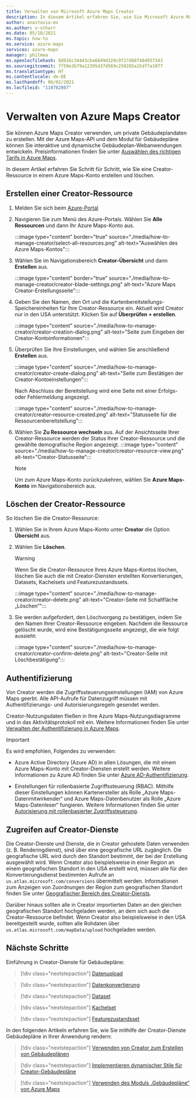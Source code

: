 ```yaml
---
title: Verwalten von Microsoft Azure Maps Creator
description: In diesem Artikel erfahren Sie, wie Sie Microsoft Azure Maps Creator verwalten.
author: anastasia-ms
ms.author: v-stharr
ms.date: 05/18/2021
ms.topic: how-to
ms.service: azure-maps
services: azure-maps
manager: philmea
ms.openlocfilehash: 8d916c34443cba6849d329c9f27d68f484957343
ms.sourcegitcommit: 7f59e3b79a12395d37d569c250285a15df7a1077
ms.translationtype: HT
ms.contentlocale: de-DE
ms.lasthandoff: 06/02/2021
ms.locfileid: "110782007"
---
```

# <a name="manage-azure-maps-creator"></a>Verwalten von Azure Maps Creator

Sie können Azure Maps Creator verwenden, um private Gebäudeplandaten zu erstellen. Mit der Azure Maps-API und dem Modul für Gebäudepläne können Sie interaktive und dynamische Gebäudeplan-Webanwendungen entwickeln. Preisinformationen finden Sie unter [Auswählen des richtigen Tarifs in Azure Maps](choose-pricing-tier.md).

In diesem Artikel erfahren Sie Schritt für Schritt, wie Sie eine Creator-Ressource in einem Azure Maps-Konto erstellen und löschen.

## <a name="create-creator-resource"></a>Erstellen einer Creator-Ressource

1. Melden Sie sich beim [Azure-Portal](https://portal.azure.com)

2. Navigieren Sie zum Menü des Azure-Portals. Wählen Sie **Alle Ressourcen** und dann Ihr Azure Maps-Konto aus.

      :::image type="content" border="true" source="./media/how-to-manage-creator/select-all-resources.png" alt-text="Auswählen des Azure Maps-Kontos":::

3. Wählen Sie im Navigationsbereich **Creator-Übersicht** und dann **Erstellen** aus.

    :::image type="content" border="true" source="./media/how-to-manage-creator/creator-blade-settings.png" alt-text="Azure Maps Creator-Erstellungsseite":::

4. Geben Sie den Namen, den Ort und die Kartenbereitstellungs-Speichereinheiten für Ihre Creator-Ressource ein. Aktuell wird Creator nur in den USA unterstützt. Klicken Sie auf **Überprüfen + erstellen**.

   :::image type="content" source="./media/how-to-manage-creator/creator-creation-dialog.png" alt-text="Seite zum Eingeben der Creator-Kontoinformationen":::

5. Überprüfen Sie Ihre Einstellungen, und wählen Sie anschließend **Erstellen** aus.

    :::image type="content" source="./media/how-to-manage-creator/creator-create-dialog.png" alt-text="Seite zum Bestätigen der Creator-Kontoeinstellungen":::

    Nach Abschluss der Bereitstellung wird eine Seite mit einer Erfolgs- oder Fehlermeldung angezeigt.

    :::image type="content" source="./media/how-to-manage-creator/creator-resource-created.png" alt-text="Statusseite für die Ressourcenbereitstellung":::

6. Wählen Sie **Zu Ressource wechseln** aus. Auf der Ansichtsseite Ihrer Creator-Ressource werden der Status Ihrer Creator-Ressource und die gewählte demografische Region angezeigt.
      :::image type="content" source="./media/how-to-manage-creator/creator-resource-view.png" alt-text="Creator-Statusseite":::

   >[!NOTE]
   >Um zum Azure Maps-Konto zurückzukehren, wählen Sie **Azure Maps-Konto** im Navigationsbereich aus.

## <a name="delete-creator-resource"></a>Löschen der Creator-Ressource

So löschen Sie die Creator-Ressource:

1. Wählen Sie in Ihrem Azure Maps-Konto unter **Creator** die Option **Übersicht** aus.

2. Wählen Sie **Löschen**.

    >[!WARNING]
    >Wenn Sie die Creator-Ressource Ihres Azure Maps-Kontos löschen, löschen Sie auch die mit Creator-Diensten erstellten Konvertierungen, Datasets, Kachelsets und Featurezustandssets.

     :::image type="content" source="./media/how-to-manage-creator/creator-delete.png" alt-text="Creator-Seite mit Schaltfläche „Löschen“":::

3. Sie werden aufgefordert, den Löschvorgang zu bestätigen, indem Sie den Namen Ihrer Creator-Ressource eingeben. Nachdem die Ressource gelöscht wurde, wird eine Bestätigungsseite angezeigt, die wie folgt aussieht:

     :::image type="content" source="./media/how-to-manage-creator/creator-confirm-delete.png" alt-text="Creator-Seite mit Löschbestätigung":::

## <a name="authentication"></a>Authentifizierung

Von Creator werden die Zugriffssteuerungseinstellungen (IAM) von Azure Maps geerbt. Alle API-Aufrufe für Datenzugriff müssen mit Authentifizierungs- und Autorisierungsregeln gesendet werden.

Creator-Nutzungsdaten fließen in Ihre Azure Maps-Nutzungsdiagramme und in das Aktivitätsprotokoll mit ein.  Weitere Informationen finden Sie unter [Verwalten der Authentifizierung in Azure Maps](./how-to-manage-authentication.md).

>[!Important]
>Es wird empfohlen, Folgendes zu verwenden:
>
> * Azure Active Directory (Azure AD) in allen Lösungen, die mit einem Azure Maps-Konto mit Creator-Diensten erstellt werden. Weitere Informationen zu Azure AD finden Sie unter [Azure AD-Authentifizierung](azure-maps-authentication.md#azure-ad-authentication).
>
>* Einstellungen für rollenbasierte Zugriffssteuerung (RBAC). Mithilfe dieser Einstellungen können Kartenersteller als Rolle „Azure Maps-Datenmitwirkender“ und Azure Maps-Datenbenutzer als Rolle „Azure Maps-Datenleser“ fungieren. Weitere Informationen finden Sie unter [Autorisierung mit rollenbasierter Zugriffssteuerung](azure-maps-authentication.md#authorization-with-role-based-access-control).

## <a name="access-to-creator-services"></a>Zugreifen auf Creator-Dienste

Die Creator-Dienste und Dienste, die in Creator gehostete Daten verwenden (z. B. Renderingdienst), sind über eine geografische URL zugänglich. Die geografische URL wird durch den Standort bestimmt, der bei der Erstellung ausgewählt wird. Wenn Creator also beispielsweise in einer Region an einem geografischen Standort in den USA erstellt wird, müssen alle für den Konvertierungsdienst bestimmten Aufrufe an `us.atlas.microsoft.com/conversions` übermittelt werden. Informationen zum Anzeigen von Zuordnungen der Region zum geografischen Standort finden Sie unter [Geografischer Bereich des Creator-Diensts](creator-geographic-scope.md).

Darüber hinaus sollten alle in Creator importierten Daten an den gleichen geografischen Standort hochgeladen werden, an dem sich auch die Creator-Ressource befindet. Wenn Creator also beispielsweise in den USA bereitgestellt wurde, sollten alle Rohdaten über `us.atlas.microsoft.com/mapData/upload` hochgeladen werden.

## <a name="next-steps"></a>Nächste Schritte

Einführung in Creator-Dienste für Gebäudepläne:

> [!div class="nextstepaction"]
> [Datenupload](creator-indoor-maps.md#upload-a-drawing-package)

> [!div class="nextstepaction"]
> [Datenkonvertierung](creator-indoor-maps.md#convert-a-drawing-package)

> [!div class="nextstepaction"]
> [Dataset](creator-indoor-maps.md#datasets)

> [!div class="nextstepaction"]
> [Kachelset](creator-indoor-maps.md#tilesets)

> [!div class="nextstepaction"]
> [Featurezustandsset](creator-indoor-maps.md#feature-statesets)

In den folgenden Artikeln erfahren Sie, wie Sie mithilfe der Creator-Dienste Gebäudepläne in Ihrer Anwendung rendern:

> [!div class="nextstepaction"]
> [Verwenden von Creator zum Erstellen von Gebäudeplänen](tutorial-creator-indoor-maps.md)

> [!div class="nextstepaction"]
> [Implementieren dynamischer Stile für Creator-Gebäudepläne](indoor-map-dynamic-styling.md)

> [!div class="nextstepaction"]
> [Verwenden des Moduls „Gebäudepläne“ von Azure Maps](how-to-use-indoor-module.md)

